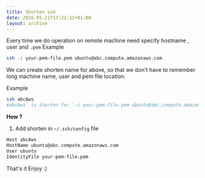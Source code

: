 ```yaml
---
title: Shorten ssh
date: 2016-05-21T17:22:12+01:00
layout: archive
---
```


Every time we do operation on remote machine need specify hostname , user and `.pem`
Example

```bash
ssh -i your-pem-file.pem ubuntu@abc.compute.amazonaws.com
```

We can create shorten name for above, so that we don't have to remember long machine name, user and pem file location.

Example

```bash
ssh abcAws
#abcAws` is shorten for `-i your-pem-file.pem ubuntu@abc.compute.amazonaws.com`
```

**How ?**

1. Add shorten in `~/.ssh/config` file

```bash
Host abcAws
HostName ubuntu@abc.compute.amazonaws.com
User ubuntu
IdentityFile your-pem-file.pem
```

That's it Enjoy :)
